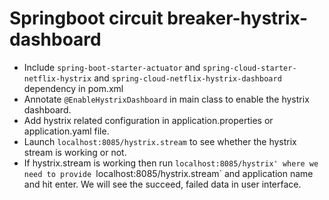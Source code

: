 # Springboot circuit breaker-hystrix-dashboard

* Include `spring-boot-starter-actuator` and `spring-cloud-starter-netflix-hystrix` and `spring-cloud-netflix-hystrix-dashboard` dependency in pom.xml
* Annotate `@EnableHystrixDashboard` in main class to enable the hystrix dashboard.
* Add hystrix related configuration in application.properties or application.yaml file.
* Launch `localhost:8085/hystrix.stream` to see whether the hystrix stream is working or not.
* If hystrix.stream is working then run `localhost:8085/hystrix' where we need to provide `localhost:8085/hystrix.stream` and application name and hit enter. We will see the succeed, failed data in user interface.
